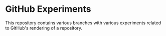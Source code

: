 GitHub Experiments
==================
This repository contains various branches with various experiments
related to GitHub's rendering of a repository.
